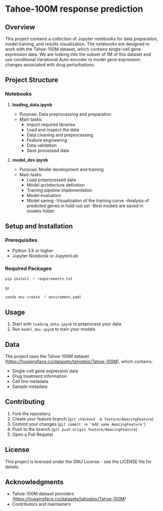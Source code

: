 # Tahoe-100M response prediction

## Overview
This project contains a collection of Jupyter notebooks for data preparation, model training, and results visualization. The notebooks are designed to work with the Tahoe-100M dataset, which contains single-cell gene expression data. We are looking into the subset of 1M of this dataset and use conditional Variational Auto-encoder to model gene expression changes associated with drug perturbaitons.

## Project Structure

### Notebooks

1. **loading_data.ipynb**
   - Purpose: Data preprocessing and preparation
   - Main tasks:
     - Import required libraries
     - Load and inspect the data
     - Data cleaning and preprocessing
     - Feature engineering
     - Data validation
     - Save processed data

2. **model_dev.ipynb**
   - Purpose: Model development and training
   - Main tasks:
     - Load preprocessed data
     - Model architecture definition
     - Training pipeline implementation
     - Model evaluation
     - Model saving
     -Visualization of the training curve
     -Analysis of predicted genes in hold-out set
     -Best models are saved in models folder


## Setup and Installation

### Prerequisites
- Python 3.8 or higher
- Jupyter Notebook or JupyterLab

### Required Packages
```bash
pip install -r requirements.txt
```

or 

```bash
conda env create -f enviroment.yaml
```




## Usage

1. Start with `loading_data.ipynb` to preprocess your data
2. Run `model_dev.ipynb` to train your models

## Data

The project uses the Tahoe-100M dataset (https://huggingface.co/datasets/tahoebio/Tahoe-100M), which contains:
- Single-cell gene expression data
- Drug treatment information
- Cell line metadata
- Sample metadata

## Contributing

1. Fork the repository
2. Create your feature branch (`git checkout -b feature/AmazingFeature`)
3. Commit your changes (`git commit -m 'Add some AmazingFeature'`)
4. Push to the branch (`git push origin feature/AmazingFeature`)
5. Open a Pull Request

## License

This project is licensed under the GNU License - see the LICENSE file for details.

## Acknowledgments

- Tahoe-100M dataset providers (https://huggingface.co/datasets/tahoebio/Tahoe-100M)
- Contributors and maintainers
